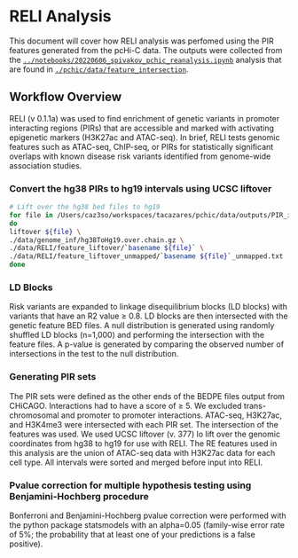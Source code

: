 # RELI Analysis

This document will cover how RELI analysis was perfomed using the PIR features generated from the pcHi-C data. The outputs were collected from the [`../notebooks/20220606_spivakov_pchic_reanalysis.ipynb`](../notebooks/20220606_spivakov_pchic_reanalysis.ipynb) analysis that are found in [`./pchic/data/feature_intersection`](../data/feature_intersection/).

## Workflow Overview

RELI (v 0.1.1a) was used to find enrichment of genetic variants in promoter interacting regions (PIRs) that are accessible and marked with activating epigenetic markers (H3K27ac and ATAC-seq). In brief, RELI tests genomic features such as ATAC-seq, ChIP-seq, or PIRs for statistically significant overlaps with known disease risk variants identified from genome-wide association studies. 

### Convert the hg38 PIRs to hg19 intervals using UCSC liftover

```bash
# Lift over the hg38 bed files to hg19
for file in /Users/caz3so/workspaces/tacazares/pchic/data/outputs/PIR_intersection/*;
do
liftover ${file} \
./data/genome_inf/hg38ToHg19.over.chain.gz \
./data/RELI/feature_liftover/`basename ${file}` \
./data/RELI/feature_liftover_unmapped/`basename ${file}`_unmapped.txt
done
```

### LD Blocks

Risk variants are expanded to linkage disequilibrium blocks (LD blocks) with variants that have an R2 value ≥ 0.8. LD blocks are then intersected with the genetic feature BED files. A null distribution is generated using randomly shuffled LD blocks (n=1,000) and performing the intersection with the feature files. A p-value is generated by comparing the observed number of intersections in the test to the null distribution.

### Generating PIR sets

The PIR sets were defined as the other ends of the BEDPE files output from CHiCAGO. Interactions had to have a score of ≥ 5. We excluded trans-chromosomal and promoter to promoter interactions. ATAC-seq, H3K27ac, and H3K4me3 were intersected with each PIR set. The intersection of the features was used. We used UCSC liftover (v. 377) lo lift over the genomic coordinates from hg38 to hg19 for use with RELI. The RE features used in this analysis are the union of ATAC-seq data with H3K27ac data for each cell type. All intervals were sorted and merged before input into RELI. 

### Pvalue correction for multiple hypothesis testing using Benjamini-Hochberg procedure

Bonferroni and Benjamini-Hochberg pvalue correction were performed with the python package statsmodels with an alpha=0.05 (family-wise error rate of 5%; the probability that at least one of your predictions is a false positive).